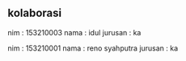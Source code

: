 ## kolaborasi

nim : 153210003
nama : idul
jurusan : ka

nim : 153210001
nama : reno syahputra
jurusan : ka